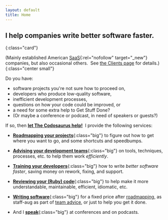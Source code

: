 ```yaml
---
layout: default
title: Home
---
```


## I help companies write better software faster.
{:class="card"}

(Mainly established American
[SaaS](https://en.wikipedia.org/wiki/Software_as_a_service){:rel="nofollow" target="_new"}
 companies,
 but also occasional others.&nbsp;
 See [the Clients page](/about/clients) for details.)
{:class="center small"}

Do you have:

- software projects you're not sure how to proceed on,
- developers who produce low-quality software,
- inefficient development processes,
- questions on how your code could be improved, or
- a need for some extra help to Get Stuff Done?
- (Or maybe a conference or podcast, in need of speakers or guests?)

If so, then
[**let The Codosaurus help!**](/contact)&nbsp;
I provide the following services:

- [**Roadmapping your projects**](/services/roadmaps){:class="big"}
  to figure out
  how to get
  where you want to go,
  and some shortcuts and speedbumps.

- [**Advising your development teams**](/services/advice){:class="big"}
  on tools, techniques, processes, etc.
  to help them work <i>efficiently</i>.

- [**Training your developers**](/services/training){:class="big"}
  how to write _better software faster_,
  saving money on
  rework, fixing, and support.

- [**Reviewing your (Ruby) code**](/services/code_review){:class="big"}
  to help make it more
  understandable,
  maintainable,
  efficient,
  idiomatic,
  etc.

- [**Writing software**](/services/development){:class="big"}
  for a fixed price after [roadmapping](/services/roadmaps),
  as staff-aug as part of [team advice](/services/advice),
  or just to help you get it done.

- And I [**speak**](/speaking){:class="big"} at conferences and on podcasts.
